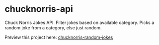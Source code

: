 # chucknorris-api
Chuck Norris Jokes API. Filter jokes based on available category.
Picks a random joke from a category, else just random.

Preview this project here: [chucknorris-random-jokes](https://gdkimaiyo.github.io/chucknorris-api/)
